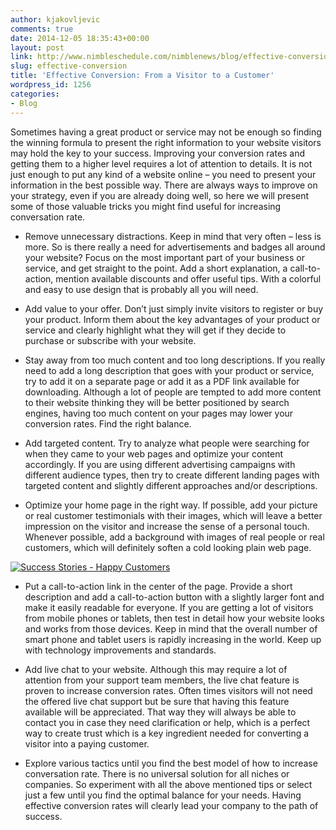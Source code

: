 ```yaml
---
author: kjakovljevic
comments: true
date: 2014-12-05 18:35:43+00:00
layout: post
link: http://www.nimbleschedule.com/nimblenews/blog/effective-conversion/
slug: effective-conversion
title: 'Effective Conversion: From a Visitor to a Customer'
wordpress_id: 1256
categories:
- Blog
---
```


Sometimes having a great product or service may not be enough so finding the winning formula to present the right information to your website visitors may hold the key to your success. Improving your conversion rates and getting them to a higher level requires a lot of attention to details. It is not just enough to put any kind of a website online – you need to present your information in the best possible way. There are always ways to improve on your strategy, even if you are already doing well, so here we will present some of those valuable tricks you might find useful for increasing conversation rate.

- Remove unnecessary distractions. Keep in mind that very often – less is more. So is there really a need for advertisements and badges all around your website? Focus on the most important part of your business or service, and get straight to the point. Add a short explanation, a call-to-action, mention available discounts and offer useful tips. With a colorful and easy to use design that is probably all you will need.

- Add value to your offer. Don’t just simply invite visitors to register or buy your product. Inform them about the key advantages of your product or service and clearly highlight what they will get if they decide to purchase or subscribe with your website.

- Stay away from too much content and too long descriptions. If you really need to add a long description that goes with your product or service, try to add it on a separate page or add it as a PDF link available for downloading. Although a lot of people are tempted to add more content to their website thinking they will be better positioned by search engines, having too much content on your pages may lower your conversion rates. Find the right balance.

- Add targeted content. Try to analyze what people were searching for when they came to your web pages and optimize your content accordingly. If you are using different advertising campaigns with different audience types, then try to create different landing pages with targeted content and slightly different approaches and/or descriptions.

- Optimize your home page in the right way. If possible, add your picture or real customer testimonials with their images, which will leave a better impression on the visitor and increase the sense of a personal touch. Whenever possible, add a background with images of real people or real customers, which will definitely soften a cold looking plain web page.



[![Success Stories - Happy Customers](http://www.nimbleschedule.com/wp-content/uploads/2014/12/success-stories-thumb.jpg)](http://www.nimbleschedule.com/wp-content/uploads/2014/12/success-stories.jpg)



- Put a call-to-action link in the center of the page. Provide a short description and add a call-to-action button with a slightly larger font and make it easily readable for everyone. If you are getting a lot of visitors from mobile phones or tablets, then test in detail how your website looks and works from those devices. Keep in mind that the overall number of smart phone and tablet users is rapidly increasing in the world. Keep up with technology improvements and standards.

- Add live chat to your website. Although this may require a lot of attention from your support team members, the live chat feature is proven to increase conversion rates. Often times visitors will not need the offered live chat support but be sure that having this feature available will be appreciated. That way they will always be able to contact you in case they need clarification or help, which is a perfect way to create trust which is a key ingredient needed for converting a visitor into a paying customer. 

- Explore various tactics until you find the best model of how to increase conversation rate. There is no universal solution for all niches or companies. So experiment with all the above mentioned tips or select just a few until you find the optimal balance for your needs. Having effective conversion rates will clearly lead your company to the path of success.

